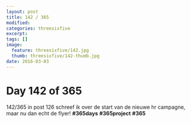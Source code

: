 ```yaml
---
layout: post
title: 142 / 365
modified:
categories: threesixfive
excerpt:
tags: []
image:
  feature: threesixfive/142.jpg
  thumb: threesixfive/142-thumb.jpg
date: 2016-03-03
---
```


# Day 142 of 365

142/365 in post 126 schreef ik over de start van de nieuwe hr campagne, maar nu dan echt de flyer! **\#365days** **\#365project** **\#365**
